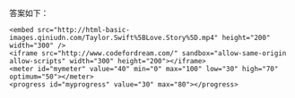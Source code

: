 答案如下：

    <embed src="http://html-basic-images.qiniudn.com/Taylor.Swift%5BLove.Story%5D.mp4" height="200" width="300" />
    <iframe src="http://www.codefordream.com/" sandbox="allow-same-origin allow-scripts" width="300" height="200"></iframe>
    <meter id="mymeter" value="40" min="0" max="100" low="30" high="70" optimum="50"></meter>
    <progress id="myprogress" value="30" max="80"></progress>